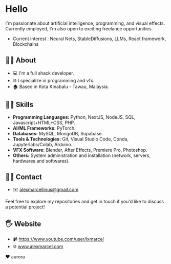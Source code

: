 # Hello 

I'm passionate about artificial intelligence, programming, and visual effects. 
Currently employed, I'm also open to exciting freelance opportunities. 
- Current interest : Neural Nets, StableDiffusions, LLMs, React framework, Blockchains

## 👨‍💻 About

- 💻 I'm a full shack developer.
- 🌐 I specialize in programming and vfx.
- 🏠 Based in Kota Kinabalu - Tawau, Malaysia.

## 🤷‍♂️ Skills

- **Programming Languages:** Python, NextJS, NodeJS, SQL, Javascript+HTML+CSS, PHP.
- **AI/ML Frameworks:** PyTorch.
- **Databases:** MySQL, MongoDB, Supabase.
- **Tools & Technologies:** Git, Visual Studio Code, Conda, Jupyterlabs/Colab, Arduino.
- **VFX Software:** Blender, After Effects, Premiere Pro, Photoshop.
- **Others:** System administration and installation (network, servers, hardwares and softwares).

## 🙅‍♂️ Contact

- ✉️ alexmarcellinus@gmail.com

Feel free to explore my repositories and get in touch if you'd like to discuss a potential project!

## 🖐 Website

- 📹 https://www.youtube.com/user/lxmarcel
- 🌐 www.alexmarcel.com

❤ aurora
